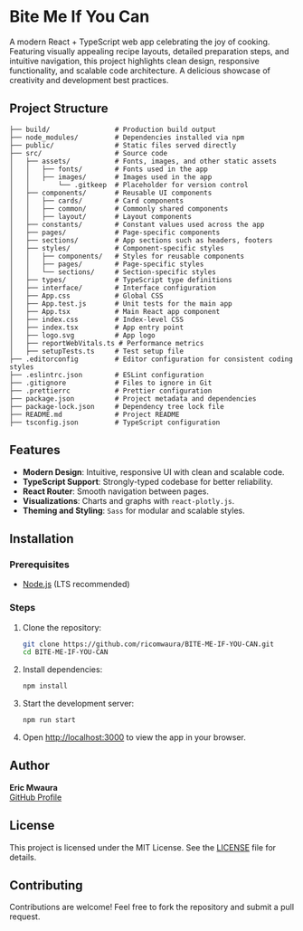 # Bite Me If You Can

A modern React + TypeScript web app celebrating the joy of cooking. Featuring visually appealing recipe layouts, detailed preparation steps, and intuitive navigation, this project highlights clean design, responsive functionality, and scalable code architecture. A delicious showcase of creativity and development best practices.

## Project Structure

```
├── build/                # Production build output
├── node_modules/         # Dependencies installed via npm
├── public/               # Static files served directly
├── src/                  # Source code
│   ├── assets/           # Fonts, images, and other static assets
│   │   ├── fonts/        # Fonts used in the app
│   │   ├── images/       # Images used in the app
│   │       └── .gitkeep  # Placeholder for version control
│   ├── components/       # Reusable UI components
│   │   ├── cards/        # Card components
│   │   ├── common/       # Commonly shared components
│   │   ├── layout/       # Layout components
│   ├── constants/        # Constant values used across the app
│   ├── pages/            # Page-specific components
│   ├── sections/         # App sections such as headers, footers
│   ├── styles/           # Component-specific styles
│   │   ├── components/   # Styles for reusable components
│   │   ├── pages/        # Page-specific styles
│   │   └── sections/     # Section-specific styles
│   ├── types/            # TypeScript type definitions
│   ├── interface/        # Interface configuration 
│   ├── App.css           # Global CSS
│   ├── App.test.js       # Unit tests for the main app
│   ├── App.tsx           # Main React app component
│   ├── index.css         # Index-level CSS
│   ├── index.tsx         # App entry point
│   ├── logo.svg          # App logo
│   ├── reportWebVitals.ts # Performance metrics
│   ├── setupTests.ts     # Test setup file
├── .editorconfig         # Editor configuration for consistent coding styles
├── .eslintrc.json        # ESLint configuration
├── .gitignore            # Files to ignore in Git
├── .prettierrc           # Prettier configuration
├── package.json          # Project metadata and dependencies
├── package-lock.json     # Dependency tree lock file
├── README.md             # Project README
├── tsconfig.json         # TypeScript configuration
```

## Features

- **Modern Design**: Intuitive, responsive UI with clean and scalable code.
- **TypeScript Support**: Strongly-typed codebase for better reliability.
- **React Router**: Smooth navigation between pages.
- **Visualizations**: Charts and graphs with `react-plotly.js`.
- **Theming and Styling**: `Sass` for modular and scalable styles.

## Installation

### Prerequisites

- [Node.js](https://nodejs.org/) (LTS recommended)

### Steps

1. Clone the repository:
   ```bash
   git clone https://github.com/ricomwaura/BITE-ME-IF-YOU-CAN.git
   cd BITE-ME-IF-YOU-CAN
   ```

2. Install dependencies:
   ```bash
   npm install
   ```

3. Start the development server:
   ```bash
   npm run start
   ```

4. Open [http://localhost:3000](http://localhost:3000) to view the app in your browser.

## Author

**Eric Mwaura**  
[GitHub Profile](https://github.com/ricomwaura)

## License

This project is licensed under the MIT License. See the [LICENSE](LICENSE) file for details.

## Contributing

Contributions are welcome! Feel free to fork the repository and submit a pull request.
